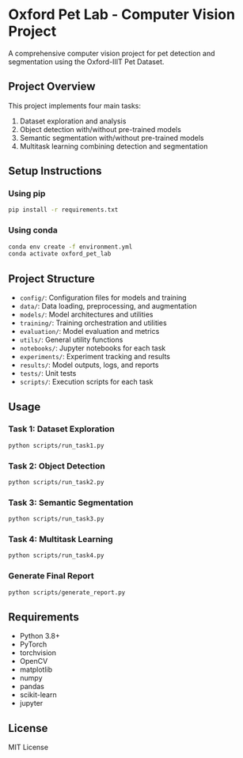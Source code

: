 # Oxford Pet Lab - Computer Vision Project

A comprehensive computer vision project for pet detection and segmentation using the Oxford-IIIT Pet Dataset.

## Project Overview

This project implements four main tasks:
1. Dataset exploration and analysis
2. Object detection with/without pre-trained models
3. Semantic segmentation with/without pre-trained models
4. Multitask learning combining detection and segmentation

## Setup Instructions

### Using pip
```bash
pip install -r requirements.txt
```

### Using conda
```bash
conda env create -f environment.yml
conda activate oxford_pet_lab
```

## Project Structure

- `config/`: Configuration files for models and training
- `data/`: Data loading, preprocessing, and augmentation
- `models/`: Model architectures and utilities
- `training/`: Training orchestration and utilities
- `evaluation/`: Model evaluation and metrics
- `utils/`: General utility functions
- `notebooks/`: Jupyter notebooks for each task
- `experiments/`: Experiment tracking and results
- `results/`: Model outputs, logs, and reports
- `tests/`: Unit tests
- `scripts/`: Execution scripts for each task

## Usage

### Task 1: Dataset Exploration
```bash
python scripts/run_task1.py
```

### Task 2: Object Detection
```bash
python scripts/run_task2.py
```

### Task 3: Semantic Segmentation
```bash
python scripts/run_task3.py
```

### Task 4: Multitask Learning
```bash
python scripts/run_task4.py
```

### Generate Final Report
```bash
python scripts/generate_report.py
```

## Requirements

- Python 3.8+
- PyTorch
- torchvision
- OpenCV
- matplotlib
- numpy
- pandas
- scikit-learn
- jupyter

## License

MIT License

